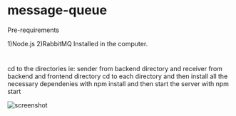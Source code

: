 # message-queue
Pre-requirements

1)Node.js
2)RabbitMQ
Installed in the computer.

#
cd to the directories ie: sender from backend directory and receiver from backend and frontend directory 
cd to each directory and then install all the necessary dependenies with npm install and then start the server with npm start


![screenshot](./Screensho.png)
